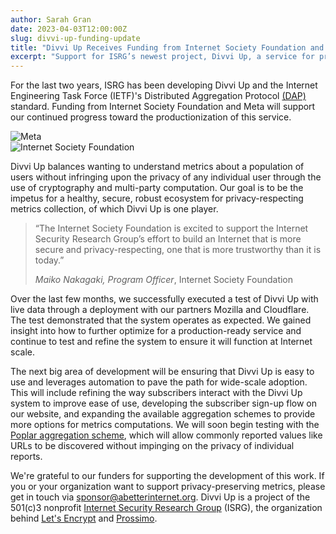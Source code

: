 ```yaml
---
author: Sarah Gran
date: 2023-04-03T12:00:00Z
slug: divvi-up-funding-update
title: "Divvi Up Receives Funding from Internet Society Foundation and Meta"
excerpt: "Support for ISRG’s newest project, Divvi Up, a service for privacy-preserving metrics"
---
```


For the last two years, ISRG has been developing Divvi Up and the Internet Engineering Task Force (IETF)'s Distributed Aggregation Protocol [(DAP)](https://www.ietf.org/archive/id/draft-ietf-ppm-dap-02.html) standard. Funding from Internet Society Foundation and Meta will support our continued progress toward the productionization of this service.

<div class="row two-image-row">
    <div class="col-6">
      <span class="img-fluid-wrapper">
          <img class="img-fluid" alt="Meta" src="/images/blog/logo-meta.png" />
      </span>
    </div>
    <div class="col-6">
      <span class="img-fluid-wrapper">
          <img class="img-fluid" alt="Internet Society Foundation" src="/images/blog/logo-internet-society-foundation.svg" />
      </span>
    </div>
</div>

Divvi Up balances wanting to understand metrics about a population of users without infringing upon the privacy of any individual user through the use of cryptography and multi-party computation. Our goal is to be the impetus for a healthy, secure, robust ecosystem for privacy-respecting metrics collection, of which Divvi Up is one player.

<div class="card border-0 pic-quote-right">
  <blockquote class="blockquote">
    <span class="quote"></span>
    <div class="quote-text">
      <p class="font-italic lh-170">&ldquo;The Internet Society Foundation is excited to support the Internet Security Research Group’s effort to build an Internet that is more secure and privacy-respecting, one that is more trustworthy than it is today.&rdquo;</p>
      <footer class="blockquote-footer"><cite title="Source Title">Maiko Nakagaki, Program Officer</cite>, Internet Society Foundation</footer>
    </div>
  </blockquote>
</div>

Over the last few months, we successfully executed a test of Divvi Up with live data through a deployment with our partners Mozilla and Cloudflare. The test demonstrated that the system operates as expected. We gained insight into how to further optimize for a production-ready service and continue to test and refine the system to ensure it will function at Internet scale.

The next big area of development will be ensuring that Divvi Up is easy to use and leverages automation to pave the path for wide-scale adoption. This will include refining the way subscribers interact with the Divvi Up system to improve ease of use, developing the subscriber sign-up flow on our website, and expanding the available aggregation schemes to provide more options for metrics computations. We will soon begin testing with the [Poplar aggregation scheme](https://eprint.iacr.org/2021/017.pdf), which will allow commonly reported values like URLs to be discovered without impinging on the privacy of individual reports.

We're grateful to our funders for supporting the development of this work. If you or your organization want to support privacy-preserving metrics, please get in touch via sponsor@abetterinternet.org.
Divvi Up is a project of the 501(c)3 nonprofit [Internet Security Research Group](https://abetterinternet.org/) (ISRG), the organization behind [Let's Encrypt](https://letsencrypt.org/) and [Prossimo](https://www.memorysafety.org/).
